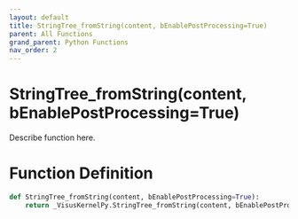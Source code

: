 ```yaml
---
layout: default
title: StringTree_fromString(content, bEnablePostProcessing=True)
parent: All Functions
grand_parent: Python Functions
nav_order: 2
---
```


# StringTree_fromString(content, bEnablePostProcessing=True)

Describe function here.

# Function Definition

```python
def StringTree_fromString(content, bEnablePostProcessing=True):
    return _VisusKernelPy.StringTree_fromString(content, bEnablePostProcessing)
```